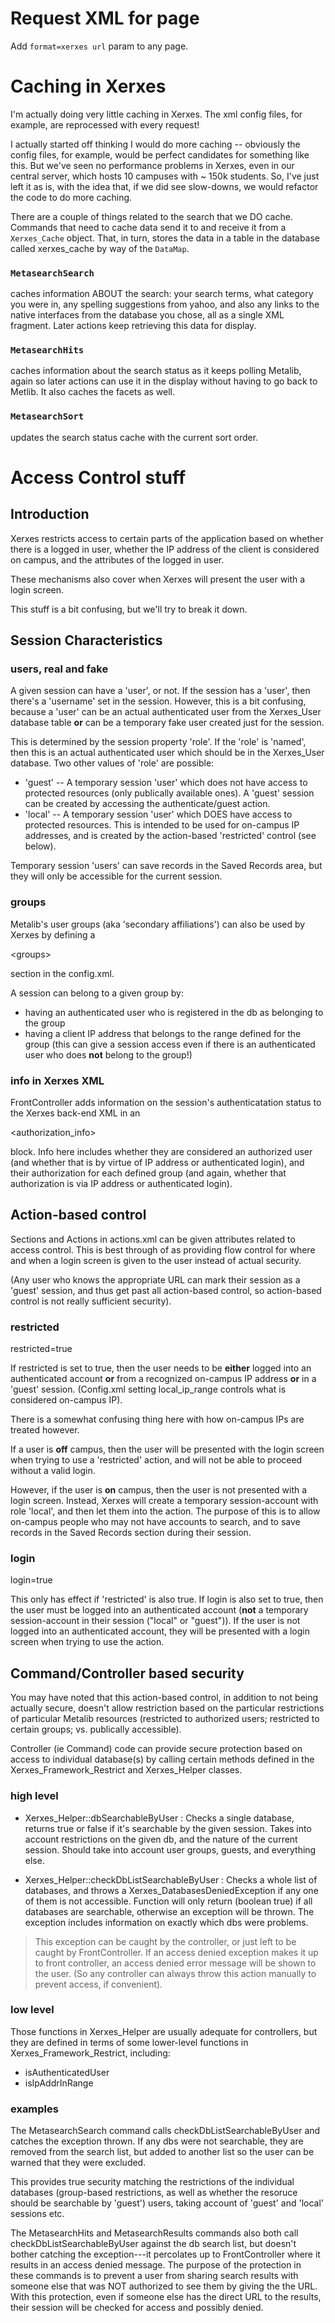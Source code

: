 # Request XML for page #

Add `format=xerxes url` param to any page.

# Caching in Xerxes #

I'm actually doing very little caching in Xerxes.  The xml config files, for example, are reprocessed with every request!

I actually started off thinking I would do more caching -- obviously the config files, for example, would be perfect candidates for something like this.  But we've seen no performance problems in Xerxes, even in our central server, which hosts 10 campuses with ~ 150k students.  So, I've just left it as is, with the idea that, if we did see slow-downs, we would refactor the code to do more caching.


There are a couple of things related to the search that we DO cache.  Commands that need to cache data send it to and receive it from a `Xerxes_Cache` object.  That, in turn, stores the data in a table in the database called xerxes\_cache by way of the `DataMap`.

### `MetasearchSearch` ###
caches information ABOUT the search: your search terms, what category you were in, any spelling suggestions from yahoo, and also any links to the native interfaces from the database you chose, all as a single XML fragment.  Later actions keep retrieving this data for display.

### `MetasearchHits` ###
caches information about the search status as it keeps polling Metalib, again so later actions can use it in the display without having to go back to Metlib.  It also caches the facets as well.

### `MetasearchSort` ###
updates the search status cache with the current sort order.


# Access Control stuff #

## Introduction ##

Xerxes restricts access to certain parts of the application based on whether there is a logged in user, whether the IP address of the client is considered on campus, and the attributes of the logged in user.

These mechanisms also cover when Xerxes will present the user with a login screen.

This stuff is a bit confusing, but we'll try to break it down.

## Session Characteristics ##

### users, real and fake ###

A given session can have a 'user', or not. If the session has a 'user', then there's a 'username' set in the session. However, this is a bit confusing, because a 'user' can be an actual authenticated user from the Xerxes\_User database table **or** can be a temporary fake user created just for the session.

This is determined by the session property 'role'.  If the 'role' is 'named', then this is an actual authenticated user which should be in the Xerxes\_User database. Two other values of 'role' are possible:
  * 'guest'  --  A temporary session 'user' which does not have access to protected resources (only publically available ones).  A 'guest' session can be created by accessing the authenticate/guest action.
  * 'local' -- A temporary session 'user' which DOES have access to protected resources. This is intended to be used for on-campus IP addresses, and is created by the action-based 'restricted' control (see below).

Temporary session 'users' can save records in the Saved Records area, but they will only be accessible for the current session.

### groups ###

Metalib's user groups (aka 'secondary affiliations') can also be used by Xerxes by defining a 

&lt;groups&gt;

 section in the config.xml.

A session can belong to a given group by:
  * having an authenticated user who is registered in the db as belonging to the group
  * having a client IP address that belongs to the range defined for the group (this can give a session access even if there is an authenticated user who does **not** belong to the group!)

### info in Xerxes XML ###

FrontController adds information on the session's authenticatation status to the Xerxes back-end XML in an 

<authorization\_info>

 block. Info here includes whether they are considered an authorized user (and whether that is by virtue of IP address or authenticated login), and their authorization for each defined group (and again, whether that authorization is via IP address or authenticated login).


## Action-based control ##

Sections and Actions in actions.xml can be given attributes related to access control. This is best through of as providing flow control for where and when a login screen is given to the user instead of actual security.

(Any user who knows the appropriate URL can mark their session as a 'guest' session, and thus get past all action-based control, so action-based control is not really sufficient security).

### restricted ###

restricted=true

If restricted is set to true, then the user needs to be **either** logged into an authenticated account **or** from a recognized on-campus IP address **or** in a 'guest' session. (Config.xml setting local\_ip\_range controls what is considered on-campus IP).

There is a somewhat confusing thing here with how on-campus IPs are treated however.

If a user is **off** campus, then the user will be presented with the login screen when trying to use a 'restricted' action, and will not be able to proceed without a valid login.

However, if the user is **on** campus, then the user is not presented with a login screen. Instead, Xerxes will create a temporary session-account with role 'local', and then let them into the action. The purpose of this is to allow on-campus people who may not have accounts to search, and to save records in the Saved Records section during their session.

### login ###

login=true

This only has effect if 'restricted' is also true. If login is also set to true, then the user must be logged into an authenticated account (**not** a temporary session-account in their session ("local" or "guest")). If the user is not logged into an authenticated account, they will be presented with a login screen when trying to use the action.

## Command/Controller based security ##

You may have noted that this action-based control, in addition to not being actually secure, doesn't allow restriction based on the particular restrictions of particular Metalib resources (restricted to authorized users; restricted to certain groups; vs. publically accessible).

Controller (ie Command) code can provide secure protection based on access to individual database(s) by calling certain methods defined in the Xerxes\_Framework\_Restrict and Xerxes\_Helper classes.

### high level ###

  * Xerxes\_Helper::dbSearchableByUser : Checks a single database, returns true or false if it's searchable by the given session. Takes into account restrictions on the given db, and the nature of the current session. Should take into account user groups, guests, and everything else.

  * Xerxes\_Helper::checkDbListSearchableByUser : Checks a whole list of databases, and throws a Xerxes\_DatabasesDeniedException if any one of them is not accessible. Function will only return (boolean true) if all databases are searchable, otherwise an exception will be thrown. The exception includes information on exactly which dbs were problems.

> This exception can be caught by the controller, or just left to be caught by FrontController. If an access denied exception makes it up to front controller, an access denied error message will be shown to the user.  (So any controller can always throw this action manually to prevent access, if convenient).

### low level ###

Those functions in Xerxes\_Helper are usually adequate for controllers, but they are defined in terms of some lower-level functions in Xerxes\_Framework\_Restrict, including:

  * isAuthenticatedUser
  * isIpAddrInRange

### examples ###

The MetasearchSearch command calls checkDbListSearchableByUser and catches the exception thrown. If any dbs were not searchable, they are removed from the search list, but added to another list so the user can be warned that they were excluded.

This provides true security matching the restrictions of the individual databases (group-based restrictions, as well as whether the resoruce should be searchable by 'guest') users, taking account of 'guest' and 'local' sessions etc.

The MetasearchHits and MetasearchResults commands also both call checkDbListSearchableByUser against the db search list, but doesn't bother catching the exception---it percolates up to FrontController where it results in an access denied message. The purpose of the protection in these commands is to prevent a user from sharing search results with someone else that was NOT authorized to see them by giving the the URL. With this protection, even if someone else has the direct URL to the results, their session will be checked for access and possibly denied.